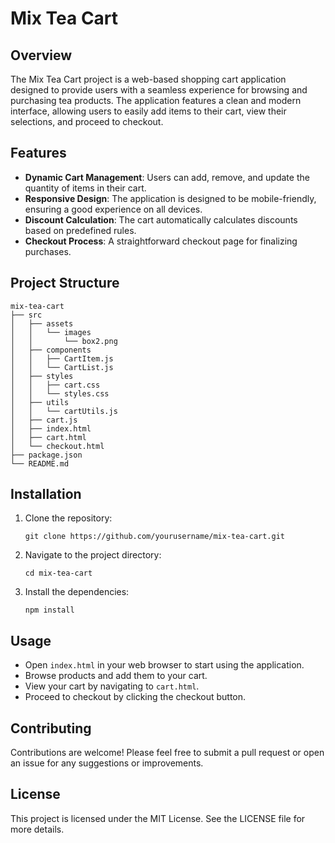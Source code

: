 # Mix Tea Cart

## Overview
The Mix Tea Cart project is a web-based shopping cart application designed to provide users with a seamless experience for browsing and purchasing tea products. The application features a clean and modern interface, allowing users to easily add items to their cart, view their selections, and proceed to checkout.

## Features
- **Dynamic Cart Management**: Users can add, remove, and update the quantity of items in their cart.
- **Responsive Design**: The application is designed to be mobile-friendly, ensuring a good experience on all devices.
- **Discount Calculation**: The cart automatically calculates discounts based on predefined rules.
- **Checkout Process**: A straightforward checkout page for finalizing purchases.

## Project Structure
```
mix-tea-cart
├── src
│   ├── assets
│   │   └── images
│   │       └── box2.png
│   ├── components
│   │   ├── CartItem.js
│   │   └── CartList.js
│   ├── styles
│   │   ├── cart.css
│   │   └── styles.css
│   ├── utils
│   │   └── cartUtils.js
│   ├── cart.js
│   ├── index.html
│   ├── cart.html
│   └── checkout.html
├── package.json
└── README.md
```

## Installation
1. Clone the repository:
   ```
   git clone https://github.com/yourusername/mix-tea-cart.git
   ```
2. Navigate to the project directory:
   ```
   cd mix-tea-cart
   ```
3. Install the dependencies:
   ```
   npm install
   ```

## Usage
- Open `index.html` in your web browser to start using the application.
- Browse products and add them to your cart.
- View your cart by navigating to `cart.html`.
- Proceed to checkout by clicking the checkout button.

## Contributing
Contributions are welcome! Please feel free to submit a pull request or open an issue for any suggestions or improvements.

## License
This project is licensed under the MIT License. See the LICENSE file for more details.